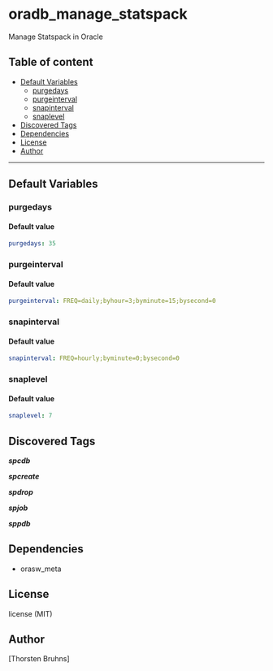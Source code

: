 # oradb_manage_statspack

Manage Statspack in Oracle

## Table of content

- [Default Variables](#default-variables)
  - [purgedays](#purgedays)
  - [purgeinterval](#purgeinterval)
  - [snapinterval](#snapinterval)
  - [snaplevel](#snaplevel)
- [Discovered Tags](#discovered-tags)
- [Dependencies](#dependencies)
- [License](#license)
- [Author](#author)

---

## Default Variables

### purgedays

#### Default value

```YAML
purgedays: 35
```

### purgeinterval

#### Default value

```YAML
purgeinterval: FREQ=daily;byhour=3;byminute=15;bysecond=0
```

### snapinterval

#### Default value

```YAML
snapinterval: FREQ=hourly;byminute=0;bysecond=0
```

### snaplevel

#### Default value

```YAML
snaplevel: 7
```

## Discovered Tags

**_spcdb_**

**_spcreate_**

**_spdrop_**

**_spjob_**

**_sppdb_**


## Dependencies

- orasw_meta

## License

license (MIT)

## Author

[Thorsten Bruhns]
